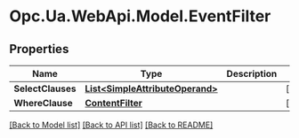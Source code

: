# Opc.Ua.WebApi.Model.EventFilter

## Properties

Name | Type | Description | Notes
------------ | ------------- | ------------- | -------------
**SelectClauses** | [**List&lt;SimpleAttributeOperand&gt;**](SimpleAttributeOperand.md) |  | [optional] 
**WhereClause** | [**ContentFilter**](ContentFilter.md) |  | [optional] 

[[Back to Model list]](../README.md#documentation-for-models) [[Back to API list]](../README.md#documentation-for-api-endpoints) [[Back to README]](../README.md)

